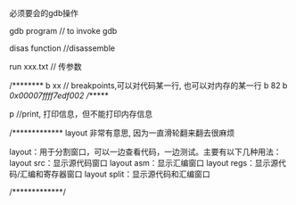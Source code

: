 必须要会的gdb操作

gdb program // to invoke gdb 

disas function //disassemble 

run xxx.txt // 传参数

/********
b xx // breakpoints,可以对代码某一行, 也可以对内存的某一行
b 82 
b *0x00007ffff7edf002
/******

p //print, 打印信息，但不能打印内存信息

/*************
layout 非常有意思, 因为一直滑轮翻来翻去很麻烦 

layout：用于分割窗口，可以一边查看代码，一边测试。主要有以下几种用法： 
layout src：显示源代码窗口 
layout asm：显示汇编窗口 
layout regs：显示源代码/汇编和寄存器窗口 
layout split：显示源代码和汇编窗口 

/*************/

